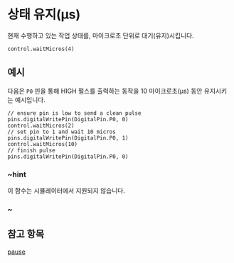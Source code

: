 # 상태 유지(µs)

현재 수행하고 있는 작업 상태를, 마이크로초 단위로 대기(유지)시킵니다.

```sig
control.waitMicros(4)
```

## 예시

다음은 `P0` 핀을 통해 HIGH 펄스를 출력하는 동작을 10 마이크로초(µs) 동안 유지시키는 예시입니다.

```blocks
// ensure pin is low to send a clean pulse
pins.digitalWritePin(DigitalPin.P0, 0)
control.waitMicros(2)
// set pin to 1 and wait 10 micros
pins.digitalWritePin(DigitalPin.P0, 1)
control.waitMicros(10)
// finish pulse
pins.digitalWritePin(DigitalPin.P0, 0)
```

### ~hint

이 함수는 시뮬레이터에서 지원되지 않습니다.

### ~

## 참고 항목

[pause](/reference/basic/pause)